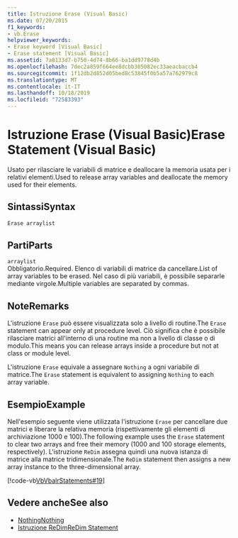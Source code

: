 ```yaml
---
title: Istruzione Erase (Visual Basic)
ms.date: 07/20/2015
f1_keywords:
- vb.Erase
helpviewer_keywords:
- Erase keyword [Visual Basic]
- Erase statement [Visual Basic]
ms.assetid: 7a8133d7-b750-4d74-8b66-ba1dd9778d4b
ms.openlocfilehash: 7dec2a859f664ee8dcbb305082ec33aeacbaccb4
ms.sourcegitcommit: 1f12db2d852d05bed8c53845f0b5a57a762979c8
ms.translationtype: MT
ms.contentlocale: it-IT
ms.lasthandoff: 10/18/2019
ms.locfileid: "72583393"
---
```

# <a name="erase-statement-visual-basic"></a><span data-ttu-id="35b0d-102">Istruzione Erase (Visual Basic)</span><span class="sxs-lookup"><span data-stu-id="35b0d-102">Erase Statement (Visual Basic)</span></span>
<span data-ttu-id="35b0d-103">Usato per rilasciare le variabili di matrice e deallocare la memoria usata per i relativi elementi.</span><span class="sxs-lookup"><span data-stu-id="35b0d-103">Used to release array variables and deallocate the memory used for their elements.</span></span>  
  
## <a name="syntax"></a><span data-ttu-id="35b0d-104">Sintassi</span><span class="sxs-lookup"><span data-stu-id="35b0d-104">Syntax</span></span>  
  
```vb  
Erase arraylist  
```  
  
## <a name="parts"></a><span data-ttu-id="35b0d-105">Parti</span><span class="sxs-lookup"><span data-stu-id="35b0d-105">Parts</span></span>  
 `arraylist`  
 <span data-ttu-id="35b0d-106">Obbligatorio.</span><span class="sxs-lookup"><span data-stu-id="35b0d-106">Required.</span></span> <span data-ttu-id="35b0d-107">Elenco di variabili di matrice da cancellare.</span><span class="sxs-lookup"><span data-stu-id="35b0d-107">List of array variables to be erased.</span></span> <span data-ttu-id="35b0d-108">Nel caso di più variabili, è possibile separarle mediante virgole.</span><span class="sxs-lookup"><span data-stu-id="35b0d-108">Multiple variables are separated by commas.</span></span>  
  
## <a name="remarks"></a><span data-ttu-id="35b0d-109">Note</span><span class="sxs-lookup"><span data-stu-id="35b0d-109">Remarks</span></span>  
 <span data-ttu-id="35b0d-110">L'istruzione `Erase` può essere visualizzata solo a livello di routine.</span><span class="sxs-lookup"><span data-stu-id="35b0d-110">The `Erase` statement can appear only at procedure level.</span></span> <span data-ttu-id="35b0d-111">Ciò significa che è possibile rilasciare matrici all'interno di una routine ma non a livello di classe o di modulo.</span><span class="sxs-lookup"><span data-stu-id="35b0d-111">This means you can release arrays inside a procedure but not at class or module level.</span></span>  
  
 <span data-ttu-id="35b0d-112">L'istruzione `Erase` equivale a assegnare `Nothing` a ogni variabile di matrice.</span><span class="sxs-lookup"><span data-stu-id="35b0d-112">The `Erase` statement is equivalent to assigning `Nothing` to each array variable.</span></span>  
  
## <a name="example"></a><span data-ttu-id="35b0d-113">Esempio</span><span class="sxs-lookup"><span data-stu-id="35b0d-113">Example</span></span>  
 <span data-ttu-id="35b0d-114">Nell'esempio seguente viene utilizzata l'istruzione `Erase` per cancellare due matrici e liberare la relativa memoria (rispettivamente gli elementi di archiviazione 1000 e 100).</span><span class="sxs-lookup"><span data-stu-id="35b0d-114">The following example uses the `Erase` statement to clear two arrays and free their memory (1000 and 100 storage elements, respectively).</span></span> <span data-ttu-id="35b0d-115">L'istruzione `ReDim` assegna quindi una nuova istanza di matrice alla matrice tridimensionale.</span><span class="sxs-lookup"><span data-stu-id="35b0d-115">The `ReDim` statement then assigns a new array instance to the three-dimensional array.</span></span>  
  
 [!code-vb[VbVbalrStatements#19](~/samples/snippets/visualbasic/VS_Snippets_VBCSharp/VbVbalrStatements/VB/Class1.vb#19)]  
  
## <a name="see-also"></a><span data-ttu-id="35b0d-116">Vedere anche</span><span class="sxs-lookup"><span data-stu-id="35b0d-116">See also</span></span>

- [<span data-ttu-id="35b0d-117">Nothing</span><span class="sxs-lookup"><span data-stu-id="35b0d-117">Nothing</span></span>](../../../visual-basic/language-reference/nothing.md)
- [<span data-ttu-id="35b0d-118">Istruzione ReDim</span><span class="sxs-lookup"><span data-stu-id="35b0d-118">ReDim Statement</span></span>](../../../visual-basic/language-reference/statements/redim-statement.md)
